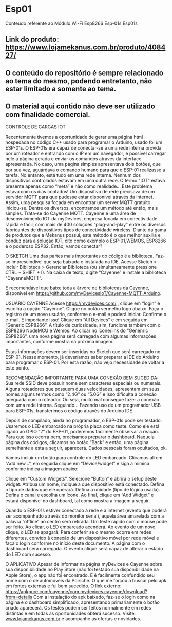 # Esp01
Conteúdo referente ao Módulo Wi-Fi Esp8266 Esp-01s Esp01s

## Link do produto: https://www.lojamekanus.com.br/produto/408427/



## O conteúdo do repositório é sempre relacionado ao tema do mesmo, podendo entretanto, não estar limitado a somente ao tema. 

## O material aqui contido não deve ser utilizado com finalidade comercial.

CONTROLE DE CARGAS IOT

Recentemente tivemos a oportunidade de gerar uma página html hospedada no código C++ usado para programar o Arduino, usado foi um ESP-01s. O ESP-01s era capaz de conectar-se a uma rede interna provida por um roteador e entrando com o IP em um navegador, é possível carregar nele a página gerada e enviar os comandos através da interface apresentada. No caso, uma página simples apresentava dois botões, que por sua vez, aguardava o comando humano para que o ESP-01 realizasse a tarefa.
No entanto, está tudo em uma rede interna. Nenhum dos dispositivos controlados estavam em uma outra rede. O termo “IOT” estava presente apenas como “meta” e não como realidade... Este problema estava com os dias contados!
Um dispositivo de rede precisava de um servidor MQTT para que pudesse estar disponível através da internet. Assim, uma pesquisa focada em encontrar um server MQTT gratuito iniciou-se. Dentre os diversos, encontramos um método até então, mais simples. Trata-se do Cayenne MQTT.
Cayenne é uma área de desenvolvimento IOT da myDevices, empresa focada em conectividade rápida e fácil, com mais de 400 soluções “plug-and-play” entre os diversos fabricantes de dispositivos tipos de conectividade wireless.
Diante da gama de produtos que a Mekanus possui, este método é o que melhor auxilia e conduz para a solução IOT, cito como exemplo o ESP-01,WEMOS, ESP8266 e o poderoso ESP32.
Então, vamos conectar?

O SKETCH
Uma das partes mais importantes do código é a biblioteca. Faz-se imprescindível que seja baixada e instalada na IDE. Acesse Sketch > Incluir Biblioteca > Gerenciar Biblioteca (ou simultaneamente pressione CTRL + SHIFT + I). Na caixa de texto, digite “Cayenne” e instale a biblioteca “CayenneMQTT”.
 
É recomendável que baixe toda a árvore de bibliotecas da Cayenne, disponível em https://github.com/myDevicesIoT/Cayenne-MQTT-Arduino.

USUÁRIO CAYENNE
Acesse https://mydevices.com/ , clique em “login” e escolha a opção “Cayenne”. Clique no botão vermelho logo abaixo.
Faça o registro de um novo usuário, conforme o e-mail e poderá iniciar. Confirme o e-mail. É importante isso!
Clique em “All Devices” e em seguida em “Generic ESP8266”. A título de curiosidade, sim, funciona também com o ESP8266 NodeMCU e Wemos.
Ao clicar no ícone/link do “Genenric ESP8266”, uma nova página será carregada com algumas informações importantes, conforme mostra na próxima imagem.
 
Estas informações devem ser inseridas no Sketch que será carregado no ESP-01. Nesse momento, já deveríamos saber preparar a IDE do Arduino para programar o ESP-01. Por esta razão, não vejo necessidade de voltar a este ponto.

RECOMENDAÇÃO IMPORTANTE PARA UMA CONEXÃO BEM SUCEDIDA:
Sua rede SSID deve possuir nome sem caracteres especiais ou numerais. Alguns roteadores que possuem duas velocidades, apresentam em seus nomes alguns termos como “2.4G” ou “5.0G” e isso dificulta a conexão adequada com o roteador. Ou seja, muito mal consegue fazer a conexão com uma rede interna. Seguindo...
Fazendo uso de um programador USB para ESP-01s, transferimos o código através do Arduino IDE.

Depois de compilado, ainda no programador, o ESP-01s pode ser testado. Usaremos o LED embarcado na própria placa como teste. Como ele está ligado ao GPIO “2” do ESP-01, poderemos facilmente observar a reação.
Para que isso ocorra bem, precisamos preparar o dashboard. Naquela página dos códigos, clicamos no botão “Back” e então, uma página semelhante a esta a seguir, aparecerá. Dados pessoais foram ocultados, ok.
 
Vamos incluir um botão para controle do LED embarcado.
Clicamos alí em “Add new...”, em seguida clique em “Device/widget” e siga a mimica conforme indica a imagem abaixo: 

Clique em “Custom Widgets”. Selecione “Button” e abrirá o setup deste widget. Atribua um nome, indique a que dispositivo está conectado. Defina o tipo de dados que ele operará. Defina a unidade (tipo de lógica usada). Defina o canal e escolha um ícone. Ao final, clique em “Add Widget” e estará disponível no dashboard, tal como mostra a imagem a seguir.
 
Quando o ESP-01s estiver conectado à rede e à internet (evento que poderá ser acompanhado através do monitor serial), aquela área amarelada com a palavra “offline” ao centro será retirada. Um teste rápido com o mouse pode ser feito. Ao clicar, o LED embarcado acenderá. Ao evento de um novo clique, o LED se apagará. Para conferir se o mesmo ocorre em redes diferentes, convido à conexão de um dispositivo móvel por rede móvel e faça o login conforme no início deste documento. A página com o dashboard será carregada. O evento clique será capaz de alterar o estado do LED com sucesso.

O APLICATIVO
Apesar de informar na página myDevices e Cayenne sobre sua disponibilidade no Play Store (não foi testado sua disponibilidade na Apple Store), o app não foi encontrado. E é facilmente confundido seu nome com o de automóveis da Porsche. O que me forçou a buscar pelo apk em fontes externas e fui bem sucedido.
O link externo: https://apkpure.com/cayenne/com.mydevices.cayenne/download?from=details
Com a instalação do apk baixado, faz-se o login como na página e o dashboard simplificado, apresentando primariamente o botão criado aparecerá.
Os testes podem ser feitos normalmente em redes distintas e em todas as oportunidades obterá sucesso.
Visite: www.lojamekanus.com.br e acompanhe as ofertas e novidades.
